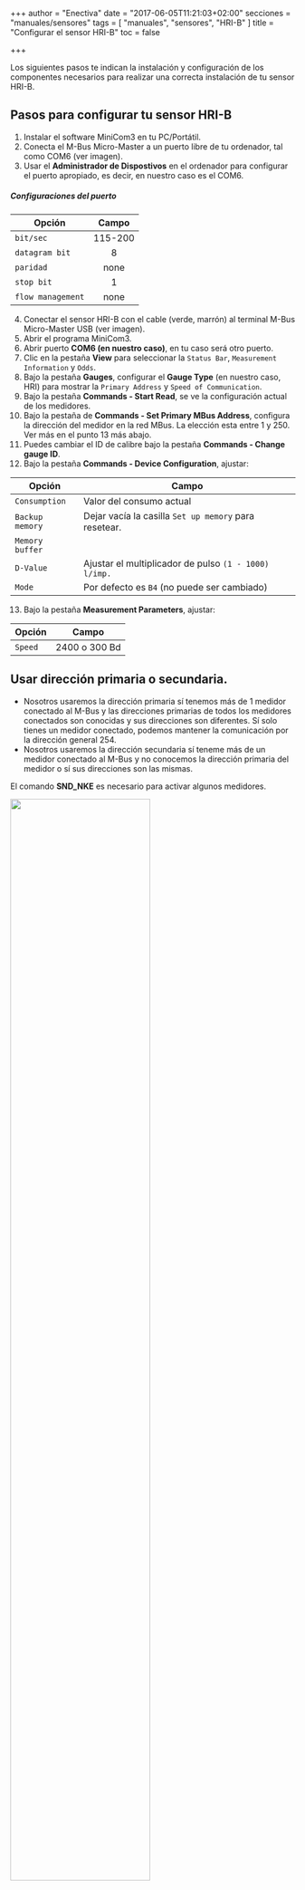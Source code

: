 +++
author = "Enectiva"
date = "2017-06-05T11:21:03+02:00"
secciones = "manuales/sensores"
tags = [
    "manuales",
    "sensores",
    "HRI-B"
]
title = "Configurar el sensor HRI-B"
toc = false

+++

Los siguientes pasos te indican la instalación y configuración de los componentes necesarios para realizar una correcta instalación de tu sensor HRI-B.

## Pasos para configurar tu sensor HRI-B

1. Instalar el software MiniCom3 en tu PC/Portátil.
2. Conecta el M-Bus Micro-Master a un puerto libre de tu ordenador, tal como COM6 (ver imagen).
3. Usar el **Administrador de Dispostivos** en el ordenador para configurar el puerto apropiado, es decir, en nuestro caso es el COM6.

##### Configuraciones del puerto

| Opción | Campo |
|-------|:------:|
| `bit/sec` | 115-200 |
| `datagram bit` | 8 |
| `paridad` | none |
| `stop bit` | 1 |
| `flow management` | none |

4. Conectar el sensor HRI-B con el cable (verde, marrón) al terminal M-Bus Micro-Master USB (ver imagen).
5. Abrir el programa MiniCom3.
6. Abrir puerto **COM6 (en nuestro caso)**, en tu caso será otro puerto.
7. Clic en la pestaña **View** para seleccionar la `Status Bar`, `Measurement Information` y `Odds`.
8. Bajo la pestaña **Gauges**, configurar el **Gauge Type** (en nuestro caso, HRI) para mostrar la `Primary Address` y `Speed of Communication`.
9. Bajo la pestaña **Commands - Start Read**, se ve la configuración actual de los medidores.
10. Bajo la pestaña de **Commands - Set Primary MBus Address**, configura la dirección del medidor en la red MBus. La elección esta entre 1 y 250. Ver más en el punto 13 más abajo.
11. Puedes cambiar el ID de calibre bajo la pestaña **Commands - Change gauge ID**.
12. Bajo la pestaña **Commands - Device Configuration**, ajustar:

| Opción | Campo |
|--------|-------|
| `Consumption` | Valor del consumo actual |
| `Backup memory` | Dejar vacía la casilla `Set up memory` para resetear. |
| `Memory buffer` ||
| `D-Value` | Ajustar el multiplicador de pulso `(1 - 1000) l/imp.` |
| `Mode` | Por defecto es `B4` (no puede ser cambiado) |

13. Bajo la pestaña **Measurement Parameters**, ajustar:

| Opción | Campo |
|--------|-------|
| `Speed` | 2400 o 300 Bd |

## Usar dirección primaria o secundaria.

- Nosotros usaremos la dirección primaria sí tenemos más de 1 medidor conectado al M-Bus y las direcciones primarias de todos los medidores conectados son conocidas y sus direcciones son diferentes. Sí solo tienes un medidor conectado, podemos mantener la comunicación por la dirección general 254.
- Nosotros usaremos la dirección secundaria sí teneme más de un medidor conectado al M-Bus y no conocemos la dirección primaria del medidor  o sí sus direcciones son las mismas.

El comando **SND_NKE** es necesario para activar algunos medidores.

<img class="center" src="/images/connection-hrib-to-computer.jpg" style="width:70%"></img>
